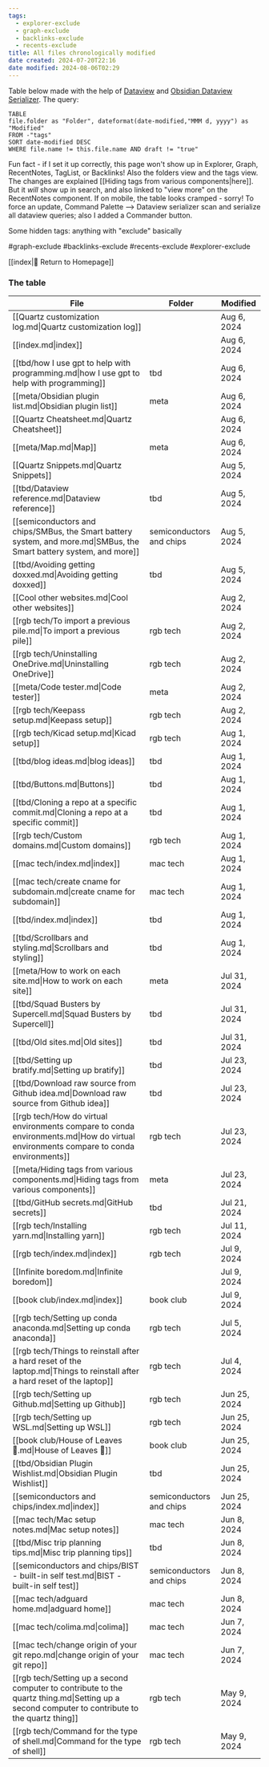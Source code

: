 ```yaml
---
tags:
  - explorer-exclude
  - graph-exclude
  - backlinks-exclude
  - recents-exclude
title: All files chronologically modified
date created: 2024-07-20T22:16
date modified: 2024-08-06T02:29
---
```


Table below made with the help of [Dataview](https://blacksmithgu.github.io/obsidian-dataview/) and [Obsidian Dataview Serializer](https://github.com/dsebastien/obsidian-dataview-serializer). The query:

```
TABLE 
file.folder as "Folder", dateformat(date-modified,"MMM d, yyyy") as "Modified" 
FROM -"tags"
SORT date-modified DESC 
WHERE file.name != this.file.name AND draft != "true"
```

Fun fact - if I set it up correctly, this page won't show up in Explorer, Graph, RecentNotes, TagList, or Backlinks! Also the folders view and the tags view. The changes are explained [[Hiding tags from various components|here]]. But it *will* show up in search, and also linked to "view more" on the RecentNotes component. If on mobile, the table looks cramped - sorry! To force an update, Command Palette --> Dataview serializer scan and serialize all dataview queries; also I added a Commander button.

Some hidden tags: anything with "exclude" basically

 #graph-exclude #backlinks-exclude #recents-exclude #explorer-exclude

[[index|🏡 Return to Homepage]]

### The table
<!-- QueryToSerialize: TABLE file.folder as "Folder", dateformat(date-modified,"MMM d, yyyy") as "Modified" FROM -"tags" SORT date-modified DESC WHERE file.name != this.file.name  AND draft != "true" -->
<!-- SerializedQuery: TABLE file.folder as "Folder", dateformat(date-modified,"MMM d, yyyy") as "Modified" FROM -"tags" SORT date-modified DESC WHERE file.name != this.file.name  AND draft != "true" -->

| File                                                                                                                                           | Folder                   | Modified     |
| ---------------------------------------------------------------------------------------------------------------------------------------------- | ------------------------ | ------------ |
| [[Quartz customization log.md\|Quartz customization log]]                                                                                      |                          | Aug 6, 2024  |
| [[index.md\|index]]                                                                                                                            |                          | Aug 6, 2024  |
| [[tbd/how I use gpt to help with programming.md\|how I use gpt to help with programming]]                                                      | tbd                      | Aug 6, 2024  |
| [[meta/Obsidian plugin list.md\|Obsidian plugin list]]                                                                                         | meta                     | Aug 6, 2024  |
| [[Quartz Cheatsheet.md\|Quartz Cheatsheet]]                                                                                                    |                          | Aug 6, 2024  |
| [[meta/Map.md\|Map]]                                                                                                                           | meta                     | Aug 6, 2024  |
| [[Quartz Snippets.md\|Quartz Snippets]]                                                                                                        |                          | Aug 5, 2024  |
| [[tbd/Dataview reference.md\|Dataview reference]]                                                                                              | tbd                      | Aug 5, 2024  |
| [[semiconductors and chips/SMBus, the Smart battery system, and more.md\|SMBus, the Smart battery system, and more]]                           | semiconductors and chips | Aug 5, 2024  |
| [[tbd/Avoiding getting doxxed.md\|Avoiding getting doxxed]]                                                                                    | tbd                      | Aug 5, 2024  |
| [[Cool other websites.md\|Cool other websites]]                                                                                                |                          | Aug 2, 2024  |
| [[rgb tech/To import a previous pile.md\|To import a previous pile]]                                                                           | rgb tech                 | Aug 2, 2024  |
| [[rgb tech/Uninstalling OneDrive.md\|Uninstalling OneDrive]]                                                                                   | rgb tech                 | Aug 2, 2024  |
| [[meta/Code tester.md\|Code tester]]                                                                                                           | meta                     | Aug 2, 2024  |
| [[rgb tech/Keepass setup.md\|Keepass setup]]                                                                                                   | rgb tech                 | Aug 2, 2024  |
| [[rgb tech/Kicad setup.md\|Kicad setup]]                                                                                                       | rgb tech                 | Aug 1, 2024  |
| [[tbd/blog ideas.md\|blog ideas]]                                                                                                              | tbd                      | Aug 1, 2024  |
| [[tbd/Buttons.md\|Buttons]]                                                                                                                    | tbd                      | Aug 1, 2024  |
| [[tbd/Cloning a repo at a specific commit.md\|Cloning a repo at a specific commit]]                                                            | tbd                      | Aug 1, 2024  |
| [[rgb tech/Custom domains.md\|Custom domains]]                                                                                                 | rgb tech                 | Aug 1, 2024  |
| [[mac tech/index.md\|index]]                                                                                                                   | mac tech                 | Aug 1, 2024  |
| [[mac tech/create cname for subdomain.md\|create cname for subdomain]]                                                                         | mac tech                 | Aug 1, 2024  |
| [[tbd/index.md\|index]]                                                                                                                        | tbd                      | Aug 1, 2024  |
| [[tbd/Scrollbars and styling.md\|Scrollbars and styling]]                                                                                      | tbd                      | Aug 1, 2024  |
| [[meta/How to work on each site.md\|How to work on each site]]                                                                                 | meta                     | Jul 31, 2024 |
| [[tbd/Squad Busters by Supercell.md\|Squad Busters by Supercell]]                                                                              | tbd                      | Jul 31, 2024 |
| [[tbd/Old sites.md\|Old sites]]                                                                                                                | tbd                      | Jul 31, 2024 |
| [[tbd/Setting up bratify.md\|Setting up bratify]]                                                                                              | tbd                      | Jul 23, 2024 |
| [[tbd/Download raw source from Github idea.md\|Download raw source from Github idea]]                                                          | tbd                      | Jul 23, 2024 |
| [[rgb tech/How do virtual environments compare to conda environments.md\|How do virtual environments compare to conda environments]]           | rgb tech                 | Jul 23, 2024 |
| [[meta/Hiding tags from various components.md\|Hiding tags from various components]]                                                           | meta                     | Jul 23, 2024 |
| [[tbd/GitHub secrets.md\|GitHub secrets]]                                                                                                      | tbd                      | Jul 21, 2024 |
| [[rgb tech/Installing yarn.md\|Installing yarn]]                                                                                               | rgb tech                 | Jul 11, 2024 |
| [[rgb tech/index.md\|index]]                                                                                                                   | rgb tech                 | Jul 9, 2024  |
| [[Infinite boredom.md\|Infinite boredom]]                                                                                                      |                          | Jul 9, 2024  |
| [[book club/index.md\|index]]                                                                                                                  | book club                | Jul 9, 2024  |
| [[rgb tech/Setting up conda anaconda.md\|Setting up conda anaconda]]                                                                           | rgb tech                 | Jul 5, 2024  |
| [[rgb tech/Things to reinstall after a hard reset of the laptop.md\|Things to reinstall after a hard reset of the laptop]]                     | rgb tech                 | Jul 4, 2024  |
| [[rgb tech/Setting up Github.md\|Setting up Github]]                                                                                           | rgb tech                 | Jun 25, 2024 |
| [[rgb tech/Setting up WSL.md\|Setting up WSL]]                                                                                                 | rgb tech                 | Jun 25, 2024 |
| [[book club/House of Leaves 🍂.md\|House of Leaves 🍂]]                                                                                        | book club                | Jun 25, 2024 |
| [[tbd/Obsidian Plugin Wishlist.md\|Obsidian Plugin Wishlist]]                                                                                  | tbd                      | Jun 25, 2024 |
| [[semiconductors and chips/index.md\|index]]                                                                                                   | semiconductors and chips | Jun 25, 2024 |
| [[mac tech/Mac setup notes.md\|Mac setup notes]]                                                                                               | mac tech                 | Jun 8, 2024  |
| [[tbd/Misc trip planning tips.md\|Misc trip planning tips]]                                                                                    | tbd                      | Jun 8, 2024  |
| [[semiconductors and chips/BIST - built-in self test.md\|BIST - built-in self test]]                                                           | semiconductors and chips | Jun 8, 2024  |
| [[mac tech/adguard home.md\|adguard home]]                                                                                                     | mac tech                 | Jun 8, 2024  |
| [[mac tech/colima.md\|colima]]                                                                                                                 | mac tech                 | Jun 7, 2024  |
| [[mac tech/change origin of your git repo.md\|change origin of your git repo]]                                                                 | mac tech                 | Jun 7, 2024  |
| [[rgb tech/Setting up a second computer to contribute to the quartz thing.md\|Setting up a second computer to contribute to the quartz thing]] | rgb tech                 | May 9, 2024  |
| [[rgb tech/Command for the type of shell.md\|Command for the type of shell]]                                                                   | rgb tech                 | May 9, 2024  |
<!-- SerializedQuery END -->

